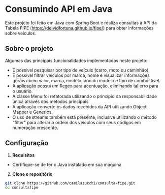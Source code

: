 # Consumindo API em Java
Este projeto foi feito em Java com Spring Boot e realiza consultas à API da Tabela FIPE (https://deividfortuna.github.io/fipe/) para obter informações sobre veículos.

## Sobre o projeto
Algumas das principais funcionalidades implementadas neste projeto:
- É possível pesquisar por tipo de veículo (carro, moto ou caminhão).
- É possível filtrar veículos por marca, nome e visualizar informações gerais como valor, marca, modelo, ano do modelo e tipo de combustível.
- A aplicação possui um Regex para acentuação, eliminando tal erro para o usuário.
- A classe Menu foi refatorada utilizando o princípio da responsabilidade única através dos métodos principais.
- A aplicação converte os dados recebidos da API utilizando Object Mapper e Generics.
- O uso de streams também está presente, inclusive utilizando o método "filter" para alterar a ordem dos veículos com seus códigos em numeração crescente.

## Configuração
1. **Requisitos**
- Certifique-se de ter o Java instalado em sua máquina.
2. **Clone o repositório**
```bash
git clone https://github.com/camilazucchi/consulta-fipe.git
cd consultafipe
